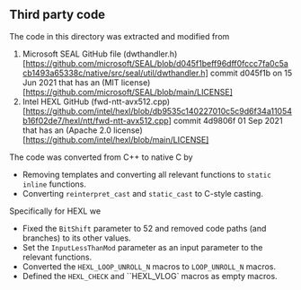 Third party code
----------------
The code in this directory was extracted and modified from 
1) Microsoft SEAL GitHub file (dwthandler.h)[https://github.com/microsoft/SEAL/blob/d045f1beff96dff0fccc7fa0c5acb1493a65338c/native/src/seal/util/dwthandler.h] commit d045f1b on 15 Jun 2021 that has an (MIT license)[https://github.com/microsoft/SEAL/blob/main/LICENSE]
2) Intel HEXL GitHub (fwd-ntt-avx512.cpp)[https://github.com/intel/hexl/blob/db9535c140227010c5c9d6f34a11054b16f02de7/hexl/ntt/fwd-ntt-avx512.cpp] commit 4d9806f 01 Sep 2021 that has an (Apache 2.0 license)[https://github.com/intel/hexl/blob/main/LICENSE]

The code was converted from C++ to native C by
- Removing templates and converting all relevant functions to `static inline` functions.
- Converting `reinterpret_cast` and `static_cast` to C-style casting.

Specifically for HEXL we
- Fixed the `BitShift` parameter to 52 and removed code paths (and branches) to its other values.
- Set the `InputLessThanMod` parameter as an input parameter to the relevant functions.
- Converted the `HEXL_LOOP_UNROLL_N` macros to `LOOP_UNROLL_N` macros.
- Defined the `HEXL_CHECK` and ``HEXL_VLOG` macros as empty macros.
